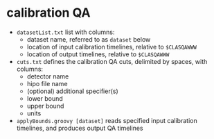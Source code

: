 # calibration QA

- `datasetList.txt` list with columns:
  - dataset name, referred to as `dataset` below
  - location of input calibration timelines, relative to `$CLASQAWWW`
  - location of output timelines, relative to `$CLASQAWWW`
- `cuts.txt` defines the calibration QA cuts, delimited by spaces, with columns:
  - detector name
  - hipo file name
  - (optional) additional specifier(s)
  - lower bound
  - upper bound
  - units
- `applyBounds.groovy [dataset]` reads specified input calibration timelines,
  and produces output QA timelines
